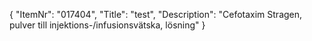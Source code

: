 {
  "ItemNr": "017404",
  "Title": "test",
  "Description": "Cefotaxim Stragen, pulver till injektions-/infusionsvätska, lösning"
}